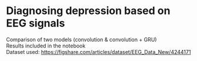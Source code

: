 # Diagnosing depression based on EEG signals

Comparison of two models (convolution & convolution + GRU) \
Results included in the notebook \
Dataset used: https://figshare.com/articles/dataset/EEG_Data_New/4244171

